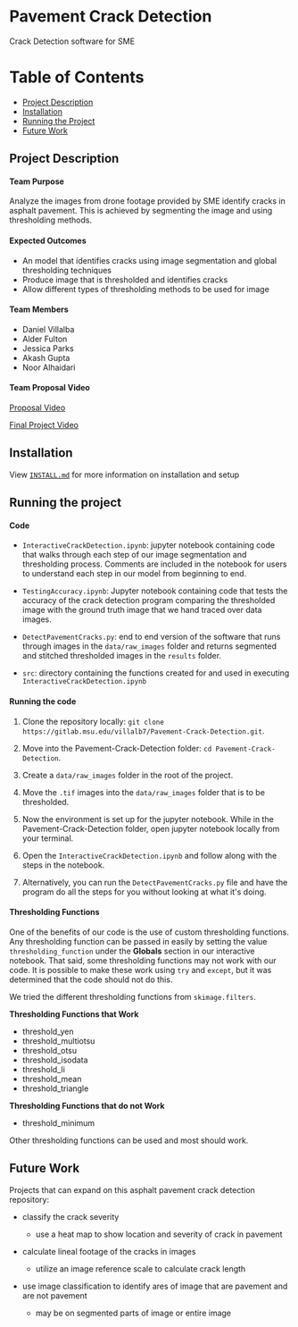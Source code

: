 # Pavement Crack Detection

Crack Detection software for SME

# Table of Contents
* [Project Description](#project-description)
* [Installation](#installation)
* [Running the Project](#running-the-project)
* [Future Work](#future-work)



## Project Description

#### Team Purpose

Analyze the images from drone footage provided by SME identify cracks in asphalt pavement. This is achieved by segmenting the image and using thresholding methods.

#### Expected Outcomes

- An model that identifies cracks using image segmentation and global thresholding techniques
- Produce image that is thresholded and identifies cracks
- Allow different types of thresholding methods to be used for image

#### Team Members

- Daniel Villalba
- Alder Fulton
- Jessica Parks
- Akash Gupta
- Noor Alhaidari

#### Team Proposal Video

[Proposal Video](https://mediaspace.msu.edu/media/SME_Proposal_Video/1_zyp7lfsq)

[Final Project Video](https://mediaspace.msu.edu/media/SME+Final+Presentation/1_97prlt4a)

## Installation

View [`INSTALL.md`](https://gitlab.msu.edu/villalb7/Pavement-Crack-Detection/-/blob/main/INSTALL.md) for more information on installation and setup

## Running the project

#### Code

* `InteractiveCrackDetection.ipynb`: jupyter notebook containing code that walks through each step of our image segmentation and thresholding process. Comments are included in the notebook for users to understand each step in our model from beginning to end.

* `TestingAccuracy.ipynb`: Jupyter notebook containing code that tests the accuracy of the crack detection program comparing the thresholded image with the ground truth image that we hand traced over data images.

* `DetectPavementCracks.py`: end to end version of the software that runs through images in the `data/raw_images` folder and returns segmented and stitched thresholded images in the `results` folder.

* `src`: directory containing the functions created for and used in executing `InteractiveCrackDetection.ipynb`

#### Running the code

1. Clone the repository locally: `git clone https://gitlab.msu.edu/villalb7/Pavement-Crack-Detection.git`.

2. Move into the Pavement-Crack-Detection folder: `cd Pavement-Crack-Detection`.

3. Create a `data/raw_images` folder in the root of the project.

4. Move the `.tif` images into the `data/raw_images` folder that is to be thresholded.

5. Now the environment is set up for the jupyter notebook. While in the Pavement-Crack-Detection folder, open jupyter notebook locally from your terminal.

6. Open the `InteractiveCrackDetection.ipynb` and follow along with the steps in the notebook.

7. Alternatively, you can run the `DetectPavementCracks.py` file and have the program do all the steps for you without looking at what it's doing.

#### Thresholding Functions

One of the benefits of our code is the use of custom thresholding functions. Any thresholding function can be passed in easily by setting the value `thresholding_function` under the **Globals** section in our interactive notebook. That said, some thresholding functions may not work with our code. It is possible to make these work using `try` and `except`, but it was determined that the code should not do this.

We tried the different thresholding functions from `skimage.filters`.

**Thresholding Functions that Work**
* threshold_yen
* threshold_multiotsu
* threshold_otsu
* threshold_isodata
* threshold_li
* threshold_mean
* threshold_triangle

**Thresholding Functions that do not Work**
* threshold_minimum

Other thresholding functions can be used and most should work.

## Future Work

Projects that can expand on this asphalt pavement crack detection repository:

* classify the crack severity
    * use a heat map to show location and severity of crack in pavement
    
* calculate lineal footage of the cracks in images
    * utilize an image reference scale to calculate crack length

* use image classification to identify ares of image that are pavement and are not pavement
    * may be on segmented parts of image or entire image
